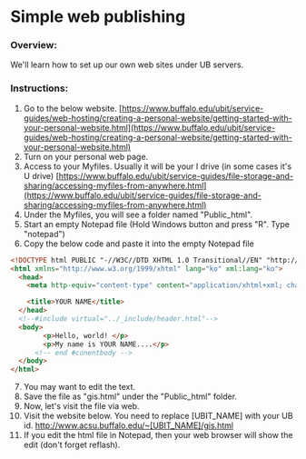 # Simple web publishing

### Overview:

We'll learn how to set up our own web sites under UB servers.

### Instructions:

1. Go to the below website.
[https://www.buffalo.edu/ubit/service-guides/web-hosting/creating-a-personal-website/getting-started-with-your-personal-website.html](https://www.buffalo.edu/ubit/service-guides/web-hosting/creating-a-personal-website/getting-started-with-your-personal-website.html)
2. Turn on your personal web page.
3. Access to your Myfiles. Usually it will be your I drive (in some cases it's U drive)
[https://www.buffalo.edu/ubit/service-guides/file-storage-and-sharing/accessing-myfiles-from-anywhere.html](https://www.buffalo.edu/ubit/service-guides/file-storage-and-sharing/accessing-myfiles-from-anywhere.html)
4. Under the Myfiles, you will see a folder named "Public_html".
5. Start an empty Notepad file (Hold Windows button and press "R". Type "notepad")
6. Copy the below code and paste it into the empty Notepad file

```html
<!DOCTYPE html PUBLIC "-//W3C//DTD XHTML 1.0 Transitional//EN" "http://www.w3.org/TR/xhtml1/DTD/xhtml1-transitional.dtd">
<html xmlns="http://www.w3.org/1999/xhtml" lang="ko" xml:lang="ko">
  <head>
    <meta http-equiv="content-type" content="application/xhtml+xml; charset=utf-8" />

    <title>YOUR NAME</title>
  </head>
  <!--#include virtual="../_include/header.html"-->
  <body>
        <p>Hello, world! </p>
        <p>My name is YOUR NAME....</p>
      <!-- end #conentbody -->
  </body>
</html>
```
7. You may want to edit the text.
8. Save the file as "gis.html" under the "Public_html" folder.
9. Now, let's visit the file via web.
10. Visit the website below. You need to replace [UBIT_NAME] with your UB id.
http://www.acsu.buffalo.edu/~[UBIT_NAME]/gis.html
11. If you edit the html file in Notepad, then your web browser will show the edit (don't forget reflash).
